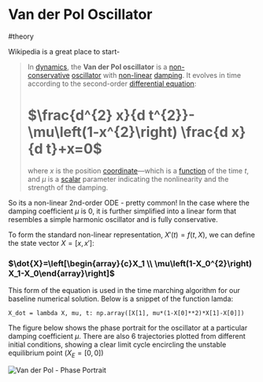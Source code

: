 # Van der Pol Oscillator
#theory

Wikipedia is a great place to start-
> In [dynamics](https://en.wikipedia.org/wiki/Dynamical_system "Dynamical system"), the **Van der Pol oscillator** is a [non-conservative](https://en.wikipedia.org/wiki/Conservative_force "Conservative force") [oscillator](https://en.wikipedia.org/wiki/Oscillator "Oscillator") with [non-linear](https://en.wikipedia.org/wiki/Nonlinearity "Nonlinearity") [damping](https://en.wikipedia.org/wiki/Damping_ratio "Damping ratio"). It evolves in time according to the second-order [differential equation](https://en.wikipedia.org/wiki/Differential_equation):
> # $\frac{d^{2} x}{d t^{2}}-\mu\left(1-x^{2}\right) \frac{d x}{d t}+x=0$
> where _x_ is the position [coordinate](https://en.wikipedia.org/wiki/Coordinate_system "Coordinate system")—which is a [function](https://en.wikipedia.org/wiki/Function_(mathematics) "Function (mathematics)") of the time _t_, and _μ_ is a [scalar](https://en.wikipedia.org/wiki/Scalar_(mathematics) "Scalar (mathematics)") parameter indicating the nonlinearity and the strength of the damping.

So its a non-linear 2nd-order ODE - pretty common! In the case where the damping coefficient $\mu$ is 0, it is further simplified into a linear form that resembles a simple harmonic oscillator and is fully conservative.

To form the standard non-linear representation, $X'(t) = f(t,X)$, we can define the state vector $X = [x, x']$:

### $\dot{X}=\left[\begin{array}{c}X_1 \\ \mu\left(1-X_0^{2}\right) X_1-X_0\end{array}\right]$

This form of the equation is used in the time marching algorithm for our baseline numerical solution. Below is a snippet of the function lamda:

```jupyter
X_dot = lambda X, mu, t: np.array([X[1], mu*(1-X[0]**2)*X[1]-X[0]])
```

The figure below shows the phase portrait for the oscillator at a particular damping coefficient $\mu$. There are also 6 trajectories plotted from different initial conditions, showing a clear limit cycle encircling the unstable equilibrium point ($X_E = [0,0]$)

![Van der Pol - Phase Portrait](phase-portrait.png)